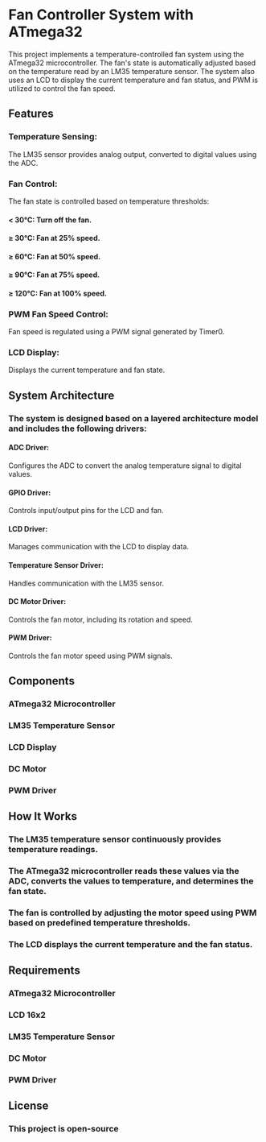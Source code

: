 # Fan Controller System with ATmega32

This project implements a temperature-controlled fan system using the ATmega32 microcontroller. The fan's state is automatically adjusted based on the temperature read by an LM35 temperature sensor. The system also uses an LCD to display the current temperature and fan status, and PWM is utilized to control the fan speed.

## Features

### Temperature Sensing:

The LM35 sensor provides analog output, converted to digital values using the ADC.

### Fan Control:

The fan state is controlled based on temperature thresholds:

#### < 30°C: Turn off the fan.

#### ≥ 30°C: Fan at 25% speed.

#### ≥ 60°C: Fan at 50% speed.

#### ≥ 90°C: Fan at 75% speed.

#### ≥ 120°C: Fan at 100% speed.

### PWM Fan Speed Control:

Fan speed is regulated using a PWM signal generated by Timer0.

### LCD Display:

Displays the current temperature and fan state.

## System Architecture

### The system is designed based on a layered architecture model and includes the following drivers:

#### ADC Driver:

Configures the ADC to convert the analog temperature signal to digital values.

#### GPIO Driver:

Controls input/output pins for the LCD and fan.

#### LCD Driver:

Manages communication with the LCD to display data.

#### Temperature Sensor Driver:

Handles communication with the LM35 sensor.

#### DC Motor Driver:

Controls the fan motor, including its rotation and speed.

#### PWM Driver:

Controls the fan motor speed using PWM signals.

## Components

### ATmega32 Microcontroller

### LM35 Temperature Sensor

### LCD Display

### DC Motor

### PWM Driver

## How It Works

### The LM35 temperature sensor continuously provides temperature readings.

### The ATmega32 microcontroller reads these values via the ADC, converts the values to temperature, and determines the fan state.

### The fan is controlled by adjusting the motor speed using PWM based on predefined temperature thresholds.

### The LCD displays the current temperature and the fan status.

## Requirements

### ATmega32 Microcontroller

### LCD 16x2

### LM35 Temperature Sensor

### DC Motor

### PWM Driver

## License

### This project is open-source
